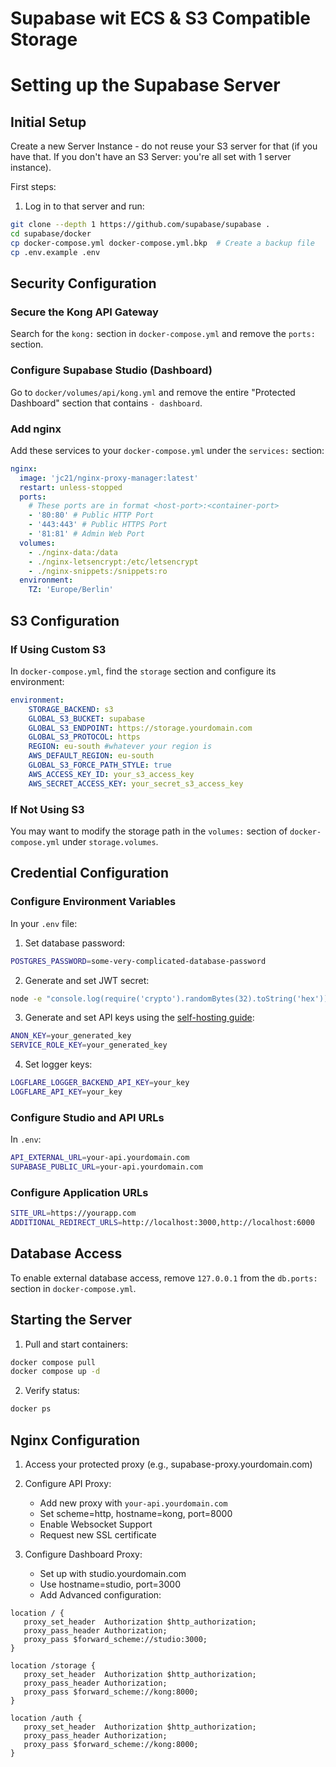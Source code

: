 # Supabase wit ECS & S3 Compatible Storage

# Setting up the Supabase Server

## Initial Setup

Create a new Server Instance - do not reuse your S3 server for that (if you have that. If you don't have an S3 Server: you're all set with 1 server instance).

First steps:
1. Log in to that server and run:
```bash
git clone --depth 1 https://github.com/supabase/supabase .
cd supabase/docker
cp docker-compose.yml docker-compose.yml.bkp  # Create a backup file
cp .env.example .env
```

## Security Configuration

### Secure the Kong API Gateway
Search for the `kong:` section in `docker-compose.yml` and remove the `ports:` section.

### Configure Supabase Studio (Dashboard)
Go to `docker/volumes/api/kong.yml` and remove the entire "Protected Dashboard" section that contains `- dashboard`.

### Add nginx
Add these services to your `docker-compose.yml` under the `services:` section:

```yaml
nginx:
  image: 'jc21/nginx-proxy-manager:latest'
  restart: unless-stopped
  ports:
    # These ports are in format <host-port>:<container-port>
    - '80:80' # Public HTTP Port
    - '443:443' # Public HTTPS Port
    - '81:81' # Admin Web Port
  volumes:
    - ./nginx-data:/data
    - ./nginx-letsencrypt:/etc/letsencrypt
    - ./nginx-snippets:/snippets:ro
  environment:
    TZ: 'Europe/Berlin'
```

## S3 Configuration

### If Using Custom S3
In `docker-compose.yml`, find the `storage` section and configure its environment:

```yaml
environment:
    STORAGE_BACKEND: s3
    GLOBAL_S3_BUCKET: supabase
    GLOBAL_S3_ENDPOINT: https://storage.yourdomain.com
    GLOBAL_S3_PROTOCOL: https 
    REGION: eu-south #whatever your region is
    AWS_DEFAULT_REGION: eu-south
    GLOBAL_S3_FORCE_PATH_STYLE: true
    AWS_ACCESS_KEY_ID: your_s3_access_key
    AWS_SECRET_ACCESS_KEY: your_secret_s3_access_key
```

### If Not Using S3
You may want to modify the storage path in the `volumes:` section of `docker-compose.yml` under `storage.volumes`.

## Credential Configuration

### Configure Environment Variables
In your `.env` file:

1. Set database password:
```bash
POSTGRES_PASSWORD=some-very-complicated-database-password
```

2. Generate and set JWT secret:
```bash
node -e "console.log(require('crypto').randomBytes(32).toString('hex'))"
```

3. Generate and set API keys using the [self-hosting guide](https://supabase.com/docs/guides/self-hosting/docker#generate-api-keys):
```bash
ANON_KEY=your_generated_key
SERVICE_ROLE_KEY=your_generated_key
```

4. Set logger keys:
```bash
LOGFLARE_LOGGER_BACKEND_API_KEY=your_key
LOGFLARE_API_KEY=your_key
```

### Configure Studio and API URLs
In `.env`:
```bash
API_EXTERNAL_URL=your-api.yourdomain.com
SUPABASE_PUBLIC_URL=your-api.yourdomain.com
```

### Configure Application URLs
```bash
SITE_URL=https://yourapp.com
ADDITIONAL_REDIRECT_URLS=http://localhost:3000,http://localhost:6000
```

## Database Access

To enable external database access, remove `127.0.0.1` from the `db.ports:` section in `docker-compose.yml`.

## Starting the Server

1. Pull and start containers:
```bash
docker compose pull
docker compose up -d
```

2. Verify status:
```bash
docker ps
```

## Nginx Configuration

1. Access your protected proxy (e.g., supabase-proxy.yourdomain.com)

2. Configure API Proxy:
   - Add new proxy with `your-api.yourdomain.com`
   - Set scheme=http, hostname=kong, port=8000
   - Enable Websocket Support
   - Request new SSL certificate

3. Configure Dashboard Proxy:
   - Set up with studio.yourdomain.com
   - Use hostname=studio, port=3000
   - Add Advanced configuration:

```nginx
location / {
   proxy_set_header  Authorization $http_authorization;
   proxy_pass_header Authorization;
   proxy_pass $forward_scheme://studio:3000;
}

location /storage {
   proxy_set_header  Authorization $http_authorization;
   proxy_pass_header Authorization;
   proxy_pass $forward_scheme://kong:8000;
}

location /auth {
   proxy_set_header  Authorization $http_authorization;
   proxy_pass_header Authorization;
   proxy_pass $forward_scheme://kong:8000;
}
```
